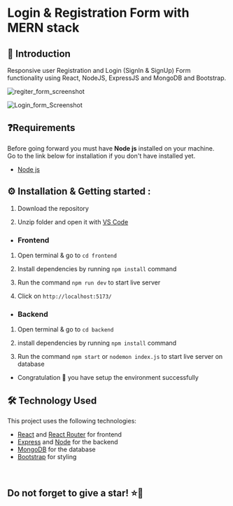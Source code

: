 # Login & Registration Form with MERN stack

## 👋 Introduction

Responsive user Registration and Login (SignIn & SignUp) Form functionality using React, NodeJS, ExpressJS and MongoDB and Bootstrap.


![regiter_form_screenshot](https://github.com/Danish-Razzaq/Registration_Login_Form_MERN_Stack/assets/125806096/2d2d973a-4106-48bf-b071-7f92eeedbc45)

![Login_form_Screenshot ](https://github.com/Danish-Razzaq/Registration_Login_Form_MERN_Stack/assets/125806096/ace45efe-8342-4afc-90d7-2096c08318a4)



## ❓Requirements

Before going forward you must have **Node js** installed on your machine.  
Go to the link below for installation if you don't have installed yet.

- [Node js](https://nodejs.org/en/download)


## ⚙️ Installation & Getting started :

1. Download the repository

2. Unzip folder and open it with [VS Code](https://code.visualstudio.com/)

- <h3> Frontend

1. Open terminal & go to `cd frontend`

2. Install dependencies by running `npm install` command

3. Run the command `npm run dev` to start live server

4. Click on `http://localhost:5173/`

- <h3>Backend

1. Open terminal & go to `cd backend` 

2. install dependencies by running `npm install` command

3. Run the command `npm start` or `nodemon index.js` to start live server on database


- Congratulation 🎉 you have setup the environment successfully



## 🛠️ Technology Used

This project uses the following technologies:

- [React](https://reactjs.org) and [React Router](https://reacttraining.com/react-router/) for frontend
- [Express](http://expressjs.com/) and [Node](https://nodejs.org/en/) for the backend
- [MongoDB](https://www.mongodb.com/) for the database
- [Bootstrap](https://getbootstrap.com/) for styling

<br/>

<h2> Do not forget to give a star! ⭐🤗 </h2>
